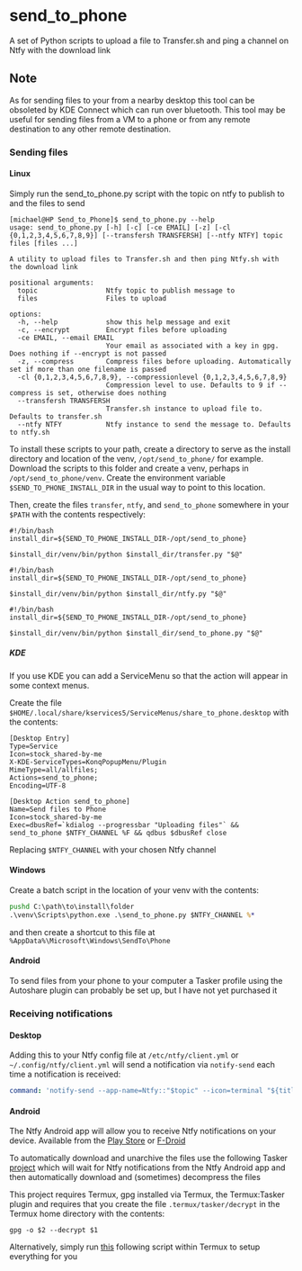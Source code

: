 # send_to_phone
A set of Python scripts to upload a file to Transfer.sh and ping a channel on Ntfy with the download link

## Note
As for sending files to your from a nearby desktop this tool can be obsoleted by KDE Connect which can run over bluetooth. This tool may be useful for sending files from a VM to a phone or from any remote destination to any other remote destination.

### Sending files
#### Linux
Simply run the send_to_phone.py script with the topic on ntfy to publish to and the files to send
```commandline
[michael@HP Send_to_Phone]$ send_to_phone.py --help
usage: send_to_phone.py [-h] [-c] [-ce EMAIL] [-z] [-cl {0,1,2,3,4,5,6,7,8,9}] [--transfersh TRANSFERSH] [--ntfy NTFY] topic files [files ...]

A utility to upload files to Transfer.sh and then ping Ntfy.sh with the download link

positional arguments:
  topic                 Ntfy topic to publish message to
  files                 Files to upload

options:
  -h, --help            show this help message and exit
  -c, --encrypt         Encrypt files before uploading
  -ce EMAIL, --email EMAIL
                        Your email as associated with a key in gpg. Does nothing if --encrypt is not passed
  -z, --compress        Compress files before uploading. Automatically set if more than one filename is passed
  -cl {0,1,2,3,4,5,6,7,8,9}, --compressionlevel {0,1,2,3,4,5,6,7,8,9}
                        Compression level to use. Defaults to 9 if --compress is set, otherwise does nothing
  --transfersh TRANSFERSH
                        Transfer.sh instance to upload file to. Defaults to transfer.sh
  --ntfy NTFY           Ntfy instance to send the message to. Defaults to ntfy.sh
  ```

To install these scripts to your path, create a directory to serve as the install directory and location of the venv,
`/opt/send_to_phone/` for example. Download the scripts to this folder and create a venv, perhaps in `/opt/send_to_phone/venv`. 
Create the environment variable `$SEND_TO_PHONE_INSTALL_DIR` in the usual way to point to this location. 

Then, create the files `transfer`, `ntfy`, and `send_to_phone` somewhere in your `$PATH` with the contents respectively:
```transfer
#!/bin/bash
install_dir=${SEND_TO_PHONE_INSTALL_DIR-/opt/send_to_phone}

$install_dir/venv/bin/python $install_dir/transfer.py "$@"
```

```ntfy
#!/bin/bash
install_dir=${SEND_TO_PHONE_INSTALL_DIR-/opt/send_to_phone}

$install_dir/venv/bin/python $install_dir/ntfy.py "$@"
```

```send_to_phone
#!/bin/bash
install_dir=${SEND_TO_PHONE_INSTALL_DIR-/opt/send_to_phone}

$install_dir/venv/bin/python $install_dir/send_to_phone.py "$@"
```

##### KDE
If you use KDE you can add a ServiceMenu so that the action will appear in some context menus.

Create the file `$HOME/.local/share/kservices5/ServiceMenus/share_to_phone.desktop` with the contents:

```send_to_phone.desktop
[Desktop Entry]
Type=Service
Icon=stock_shared-by-me
X-KDE-ServiceTypes=KonqPopupMenu/Plugin
MimeType=all/allfiles;
Actions=send_to_phone;
Encoding=UTF-8

[Desktop Action send_to_phone]
Name=Send files to Phone
Icon=stock_shared-by-me
Exec=dbusRef=`kdialog --progressbar "Uploading files"` && send_to_phone $NTFY_CHANNEL %F && qdbus $dbusRef close
```
Replacing `$NTFY_CHANNEL` with your chosen Ntfy channel

#### Windows
Create a batch script in the location of your venv with the contents:

```send_to_phone.bat
pushd C:\path\to\install\folder
.\venv\Scripts\python.exe .\send_to_phone.py $NTFY_CHANNEL %*
```

and then create a shortcut to this file at `%AppData%\Microsoft\Windows\SendTo\Phone`

#### Android
To send files from your phone to your computer a Tasker profile using the Autoshare plugin can probably be set up, but 
I have not yet purchased it

### Receiving notifications
#### Desktop
Adding this to your Ntfy config file at `/etc/ntfy/client.yml` or `~/.config/ntfy/client.yml` will send a notification 
via `notify-send` each time a notification is received:
```client.yml
command: 'notify-send --app-name=Ntfy::"$topic" --icon=terminal "${title:-No title}" "${message:-No message}"'
```

#### Android
The Ntfy Android app will allow you to receive Ntfy notifications on your device. Available from the 
[Play Store](https://play.google.com/store/apps/details?id=io.heckel.ntfy) or [F-Droid](https://f-droid.org/en/packages/io.heckel.ntfy)

To automatically download and unarchive the files use the following Tasker [project](Send_To_Phone.prj.xml) which will 
wait for Ntfy notifications from the Ntfy Android app and then automatically download and (sometimes) decompress the files

This project requires Termux, gpg installed via Termux, the Termux:Tasker plugin and requires that you create the file 
`.termux/tasker/decrypt` in the Termux home directory with the contents:
```shell
gpg -o $2 --decrypt $1
```

Alternatively, simply run [this](setup.sh) following script within Termux to setup everything for you
